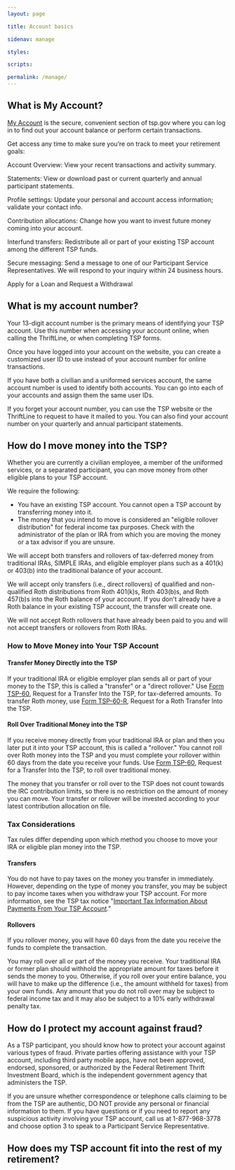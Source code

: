 ```yaml
---
layout: page

title: Account basics

sidenav: manage

styles:

scripts:

permalink: /manage/
---
```

## What is My Account?
  <p><a href="/tsp/accountBalance.do?subaction=view&amp;\_name=acctbal">My Account</a> is the secure, convenient section of tsp.gov where you can log in to find out your account balance or perform certain transactions.</p>
  <p>Get access any time to make sure you’re on track to meet your retirement goals:</p>
  <p><span class="bold">Account Overview:</span> View your recent transactions and activity summary.</p>
  <p><span class="bold">Statements:</span> View or download past or current quarterly and annual participant statements.</p>
  <p><span class="bold">Profile settings:</span>  Update your personal and account access information; validate your contact info.</p>
  <p><span class="bold">Contribution allocations:</span>  Change how you want to <span class="bold">invest</span> future money coming into your account.</p>
  <p><span class="bold">Interfund transfers:</span>  Redistribute all or part of your <span class="bold">existing</span> TSP account among the different TSP funds.</p>
  <p><span class="bold">Secure messaging:</span>  Send a message to one of our Participant Service Representatives. We will
  respond to your inquiry within 24 business hours.</p>
  <p><span class="bold">Apply for a Loan and Request a Withdrawal</span></p>

## What is my account number?
  <p>Your 13-digit account number is the primary means of identifying your TSP account. Use this number when accessing your account online, when calling the ThriftLine, or when completing TSP forms.</p>
  <p>Once you have logged into your account on the website, you can create a customized <span class="bold">user ID</span> to use instead of your account number for online transactions.</p>
  <p>If you have both a civilian and a uniformed services account, the same account number is used to identify both accounts. You can go into each of your accounts and assign them the same user IDs.</p>
  <p>If you forget your account number, you can use the TSP website or the ThriftLine to request to have it mailed to you. You can also find your account number on your quarterly and annual participant statements.</p>

<!-- <h2>How do I log in to My Account?</h2>
  <p>To log in to <a href="/tsp/accountBalance.do?subaction=view&amp;\_name=acctbal">My Account</a>, enter your 13-digit TSP account number, which was mailed to you, or your user ID that you created and your web password. </p>

  <p>Your password will either be the one mailed to you, a temporary password that a Participant Service Representative (PSR) provided to you, or one you created when you logged into your account. The first time you log into your account, you will be prompted to create a new password of your choice.</p>

  <p> Once you’re in, you'll be securely connected to all your account information.</p> -->

## How do I move money into the TSP?

Whether you are currently a civilian employee, a member of the uniformed services, or a separated participant, you can move money from other eligible plans to your TSP account.

We require the following:

<ul>
<li>You have an existing TSP account. You cannot open a TSP account by transferring money into it.</li>
<li>The money that you intend to move is considered an "eligible rollover distribution" for federal income tax purposes. Check with the administrator of the plan or IRA from which you are moving the money or a tax advisor if you are unsure.</li>
</ul>

  <p>We <span class="bold">will accept</span> both transfers and rollovers of tax-deferred money from traditional IRAs, SIMPLE IRAs, and eligible employer plans such as a 401(k) or 403(b) into the <span class="bold">traditional balance</span> of your account.</p>

  <p>We <span class="bold">will accept</span> only transfers (i.e., direct rollovers) of qualified and non-qualified Roth distributions from Roth 401(k)s, Roth 403(b)s, and Roth 457(b)s into the <span class="bold">Roth balance</span> of your account. If you don't already have a Roth balance in your existing TSP account, the transfer will create one.</p>

  <p>We <span class="bold">will not accept</span> Roth rollovers that have already been paid to you and <span class="bold">will not accept</span> transfers or rollovers from Roth IRAs.</p>

### How to Move Money into Your TSP Account

#### Transfer Money Directly into the TSP

  <p>If your traditional IRA or eligible employer plan sends all or part of your money to the TSP, this is called a "transfer" or a "direct rollover." Use <a href="/PDF/forms/tsp-60.pdf" class="pdfLink" title="PDF file opens in new tab">Form TSP-60</a>, <span class="italic">Request for a Transfer Into the TSP</span>, for tax-deferred amounts. To transfer Roth money, use <a href="/PDF/forms/tsp-60-r.pdf" class="pdfLink" title="PDF file opens in new tab">Form TSP-60-R</a>, <span class="italic">Request for a Roth Transfer Into the TSP</span>.</p>

#### Roll Over Traditional Money into the TSP

  <p>If you receive money directly from your traditional IRA or plan and then you later put it into your TSP account, this is called a "rollover." You cannot roll over Roth money into the TSP and you must complete your rollover within 60 days from the date you receive your funds. Use <a href="/PDF/forms/tsp-60.pdf" class="pdfLink" title="PDF file opens in new tab">Form TSP-60</a>, <span class="italic">Request for a Transfer Into the TSP</span>, to roll over traditional money.</p>

  <p>The money that you transfer or roll over to the TSP does not count towards the IRC contribution limits, so there is no restriction on the amount of money you can move. Your transfer or rollover will be invested according to your latest contribution allocation on file.</p>

### Tax Considerations

  <p>Tax rules differ depending upon which method you choose to move your IRA or eligible plan money into the TSP.</p>

#### Transfers

  <p>You do not have to pay taxes on the money you transfer in immediately. However, depending on the type of money you transfer, you may be subject to pay income taxes when you withdraw your TSP account. For more information, see the TSP tax notice "<a href="javascript:void(0)">Important Tax Information About Payments From Your TSP Account</a>."</p>

  <h4>Rollovers</h4>

  <p>If you rollover money, you will have 60 days from the date you receive the funds to complete the transaction.</p>

  <p>You may roll over all or part of the money you receive. Your traditional IRA or former plan should withhold the appropriate amount for taxes before it sends the money to you. Otherwise, if you roll over your entire balance, you will have to make up the difference (i.e., the amount withheld for taxes) from your own funds. Any amount that you do not roll over may be subject to federal income tax and it may also be subject to a 10% early withdrawal penalty tax.</p>

## How do I protect my account against fraud?

As a TSP participant, you should know how to protect your account against various types of fraud. Private parties offering assistance with your TSP account, including third party mobile apps, have not been approved, endorsed, sponsored, or authorized by the Federal Retirement Thrift Investment Board, which is the independent government agency that administers the TSP.

If you are unsure whether correspondence or telephone calls claiming to be from the TSP are authentic, <span class="bold">DO NOT</span> provide any personal or financial information to them. If you have questions or if you need to report any suspicious activity involving your TSP account, call us at 1-877-968-3778 and choose option 3 to speak to a Participant Service Representative.

## How does my TSP account fit into the rest of my retirement?

  <p></p>
<!-- CONTENT END -->

